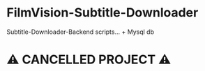 # FilmVision-Subtitle-Downloader
Subtitle-Downloader-Backend scripts... + Mysql db


# ⚠ CANCELLED PROJECT ⚠
